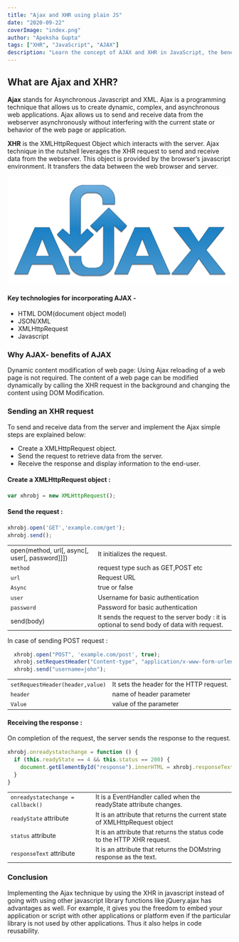```yaml
---
title: "Ajax and XHR using plain JS"
date: "2020-09-22"
coverImage: "index.png"
author: "Apeksha Gupta"
tags: ["XHR", "JavaScript", "AJAX"]
description: "Learn the concept of AJAX and XHR in JavaScript, the benefits of AJAX, and how easy it is to implement the AJAX into our web application."
---
```


## What are Ajax and XHR?

**Ajax** stands for Asynchronous Javascript and  XML. Ajax is a programming technique that allows us to create dynamic, complex, and asynchronous web applications. Ajax allows us to send and receive data from the webserver asynchronously without interfering with the current state or behavior of the web page or application.

**XHR** is the XMLHttpRequest Object which interacts with the server. Ajax technique in the nutshell leverages the XHR request to send and receive data from the webserver. This object is provided by the browser’s javascript environment. It transfers the data between the web browser and server.

![Ajax Call](ajax.png)

#### Key technologies for incorporating AJAX - 
- HTML DOM(document object model)
- JSON/XML
- XMLHttpRequest
- Javascript

### Why AJAX-  benefits of AJAX
Dynamic content modification of web page: Using Ajax reloading of a web page is not required. The content of a web page can be modified dynamically by calling the XHR request in the background and changing the content using DOM Modification.

### Sending an XHR request 

To send and receive data from the server and implement the Ajax simple steps are explained below:
- Create a XMLHttpRequest object. 
- Send the request to retrieve data from the server.
- Receive the response and display information to the end-user.

#### Create a XMLHttpRequest object : 

```JavaScript
var xhrobj = new XMLHttpRequest();
```

#### Send the request : 
  
```JavaScript
xhrobj.open('GET','example.com/get');
xhrobj.send();
```

|   |   |
|---|---|
|  open(method, url[, async[, user[, password]]]) | It initializes the request.| 
| `method`  |  request type such as GET,POST etc  |
|  `url` | Request URL  |
| `Async`  | true or false  |
| `user`   | Username for basic authentication   |
|  `password` |  Password for basic authentication |
| send(body) | It sends the request to the server body : it is optional to send body of data with request. | 

In case of sending POST request :

```JavaScript
  xhrobj.open("POST", 'example.com/post', true);
  xhrobj.setRequestHeader("Content-type", "application/x-www-form-urlencoded");
  xhrobj.send("username=john");
```
 


|   |   |
|---|---|
|`setRequestHeader(header,value)` | It sets the header for the HTTP request. |
| `header` | name of header parameter | 
| `Value` | value of the parameter|  

#### Receiving the response :
On completion of the request, the server sends the response to the request.


```JavaScript
xhrobj.onreadystatechange = function () {
  if (this.readyState == 4 && this.status == 200) {
    document.getElementById("response").innerHTML = xhrobj.responseText;
  }
}
```
 

|   |   |
|---|---|
| `onreadystatechange = callback()`  | It is a EventHandler called when the readyState attribute changes.| 
| `readyState` attribute  | It is an attribute that returns the current state of XMLHttpRequest object |
| `status` attribute  | It is an attribute that returns the status code to the HTTP XHR request. |
| `responseText` attribute | It is an attribute that returns the DOMstring response as the text. | 


### Conclusion 
Implementing the Ajax technique by using the XHR in javascript instead of going with using other javascript library functions like jQuery.ajax has advantages as well. For example, it gives you the freedom to embed your application or script with other applications or platform even if the particular library is not used by other applications. Thus it also helps in code reusability.

